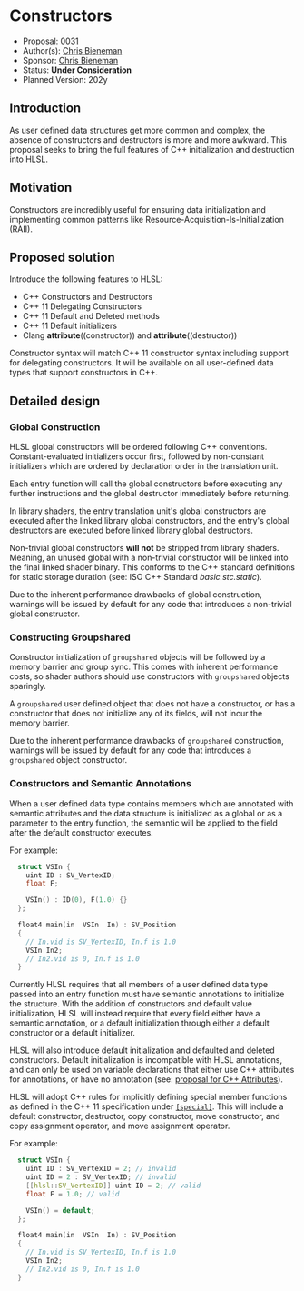 # Constructors

* Proposal: [0031](0031-constructors.md)
* Author(s): [Chris Bieneman](https://github.com/llvm-beanz)
* Sponsor: [Chris Bieneman](https://github.com/llvm-beanz)
* Status: **Under Consideration**
* Planned Version: 202y

## Introduction

As user defined data structures get more common and complex, the absence of
constructors and destructors is more and more awkward. This proposal seeks to
bring the full features of C++ initialization and destruction into HLSL.

## Motivation

Constructors are incredibly useful for ensuring data initialization and
implementing common patterns like Resource-Acquisition-Is-Initialization (RAII).

## Proposed solution

Introduce the following features to HLSL:
* C++ Constructors and Destructors
* C++ 11 Delegating Constructors
* C++ 11 Default and Deleted methods
* C++ 11 Default initializers
* Clang __attribute__((constructor)) and __attribute__((destructor))

Constructor syntax will match C++ 11 constructor syntax including support for
delegating constructors. It will be available on all user-defined data types
that support constructors in C++.

## Detailed design

### Global Construction

HLSL global constructors will be ordered following C++ conventions.
Constant-evaluated initializers occur first, followed by non-constant
initializers which are ordered by declaration order in the translation unit.

Each entry function will call the global constructors before executing any
further instructions and the global destructor immediately before returning.

In library shaders, the entry translation unit's global constructors are
executed after the linked library global constructors, and the entry's global
destructors are executed before linked library global destructors.

Non-trivial global constructors **will not** be stripped from library shaders.
Meaning, an unused global with a non-trivial constructor will be linked into the
final linked shader binary. This conforms to the C++ standard definitions for
static storage duration (see: ISO C++ Standard _basic.stc.static_).

Due to the inherent performance drawbacks of global construction, warnings will
be issued by default for any code that introduces a non-trivial global
constructor.

### Constructing Groupshared

Constructor initialization of `groupshared` objects will be followed by a memory
barrier and group sync. This comes with inherent performance costs, so shader
authors should use constructors with `groupshared` objects sparingly.

A `groupshared` user defined object that does not have a constructor, or has a
constructor that does not initialize any of its fields, will not incur the
memory barrier.

Due to the inherent performance drawbacks of `groupshared` construction,
warnings will be issued by default for any code that introduces a `groupshared`
object constructor.

### Constructors and Semantic Annotations

When a user defined data type contains members which are annotated with semantic
attributes and the data structure is initialized as a global or as a parameter
to the entry function, the semantic will be applied to the field after the
default constructor executes.

For example:

```c++
  struct VSIn {
    uint ID : SV_VertexID;
    float F;

    VSIn() : ID(0), F(1.0) {}
  };

  float4 main(in  VSIn  In) : SV_Position
  {
    // In.vid is SV_VertexID, In.f is 1.0
    VSIn In2;
    // In2.vid is 0, In.f is 1.0
  }
```

Currently HLSL requires that all members of a user defined data type passed into
an entry function must have semantic annotations to initialize the structure.
With the addition of constructors and default value initialization, HLSL will
instead require that every field either have a semantic annotation, or a default
initialization through either a default constructor or a default initializer.

HLSL will also introduce default initialization and defaulted and deleted
constructors. Default initialization is incompatible with HLSL annotations, and
can only be used on variable declarations that either use C++ attributes for
annotations, or have no annotation (see:
[proposal for C++ Attributes](0002-cxx-attributes.md)).

HLSL will adopt C++ rules for implicitly defining special member functions as
defined in the C++ 11 specification under
[`[special]`](https://timsong-cpp.github.io/cppwp/n3337/#special). This will
include a default constructor, destructor, copy constructor, move constructor,
and copy assignment operator, and move assignment operator.

For example:

```c++
  struct VSIn {
    uint ID : SV_VertexID = 2; // invalid
    uint ID = 2 : SV_VertexID; // invalid
    [[hlsl::SV_VertexID]] uint ID = 2; // valid
    float F = 1.0; // valid

    VSIn() = default;
  };

  float4 main(in  VSIn  In) : SV_Position
  {
    // In.vid is SV_VertexID, In.f is 1.0
    VSIn In2;
    // In2.vid is 0, In.f is 1.0
  }
```
